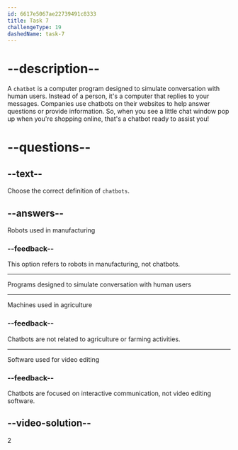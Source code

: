 ```yaml
---
id: 6617e5067ae22739491c8333
title: Task 7
challengeType: 19
dashedName: task-7
---
```


# --description--

A `chatbot` is a computer program designed to simulate conversation with human users. Instead of a person, it's a computer that replies to your messages. Companies use chatbots on their websites to help answer questions or provide information. So, when you see a little chat window pop up when you're shopping online, that's a chatbot ready to assist you!

# --questions--

## --text--

Choose the correct definition of `chatbots`.

## --answers--

Robots used in manufacturing

### --feedback--

This option refers to robots in manufacturing, not chatbots.

---

Programs designed to simulate conversation with human users

---

Machines used in agriculture

### --feedback--

Chatbots are not related to agriculture or farming activities.

---

Software used for video editing

### --feedback--

Chatbots are focused on interactive communication, not video editing software.

## --video-solution--

2
